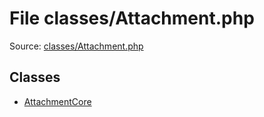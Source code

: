 File classes/Attachment.php
=========

Source: [classes/Attachment.php](https://github.com/PrestaShop/PrestaShop/blob/1.6.0.14/classes/Attachment.php)


Classes
-------

* [AttachmentCore](class.AttachmentCore.md)

